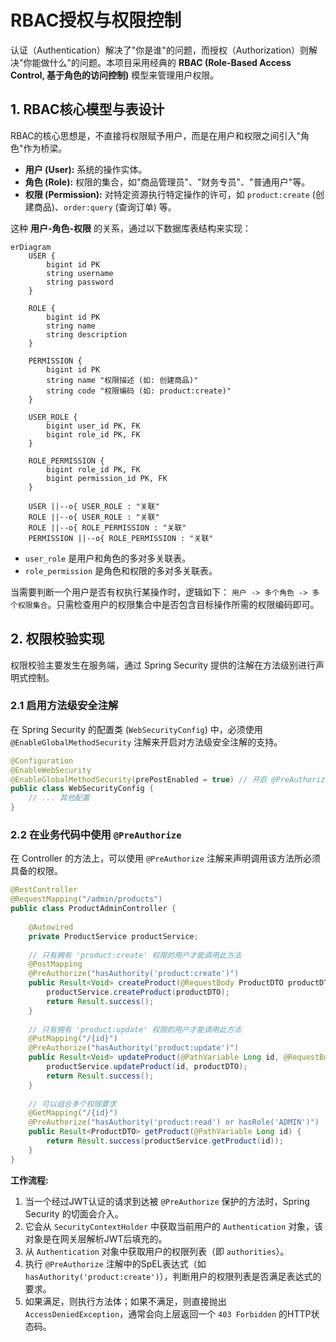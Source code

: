 # RBAC授权与权限控制

认证（Authentication）解决了"你是谁"的问题，而授权（Authorization）则解决"你能做什么"的问题。本项目采用经典的 **RBAC (Role-Based Access Control, 基于角色的访问控制)** 模型来管理用户权限。

## 1. RBAC核心模型与表设计

RBAC的核心思想是，不直接将权限赋予用户，而是在用户和权限之间引入"角色"作为桥梁。
*   **用户 (User):** 系统的操作实体。
*   **角色 (Role):** 权限的集合，如"商品管理员"、"财务专员"、"普通用户"等。
*   **权限 (Permission):** 对特定资源执行特定操作的许可，如 `product:create` (创建商品)、`order:query` (查询订单) 等。

这种 **用户-角色-权限** 的关系，通过以下数据库表结构来实现：

```mermaid
erDiagram
    USER {
        bigint id PK
        string username
        string password
    }
    
    ROLE {
        bigint id PK
        string name
        string description
    }
    
    PERMISSION {
        bigint id PK
        string name "权限描述 (如: 创建商品)"
        string code "权限编码 (如: product:create)"
    }
    
    USER_ROLE {
        bigint user_id PK, FK
        bigint role_id PK, FK
    }
    
    ROLE_PERMISSION {
        bigint role_id PK, FK
        bigint permission_id PK, FK
    }
    
    USER ||--o{ USER_ROLE : "关联"
    ROLE ||--o{ USER_ROLE : "关联"
    ROLE ||--o{ ROLE_PERMISSION : "关联"
    PERMISSION ||--o{ ROLE_PERMISSION : "关联"
```

*   `user_role` 是用户和角色的多对多关联表。
*   `role_permission` 是角色和权限的多对多关联表。

当需要判断一个用户是否有权执行某操作时，逻辑如下：
`用户 -> 多个角色 -> 多个权限集合`。只需检查用户的权限集合中是否包含目标操作所需的权限编码即可。

## 2. 权限校验实现

权限校验主要发生在服务端，通过 Spring Security 提供的注解在方法级别进行声明式控制。

### 2.1 启用方法级安全注解

在 Spring Security 的配置类 (`WebSecurityConfig`) 中，必须使用 `@EnableGlobalMethodSecurity` 注解来开启对方法级安全注解的支持。

```java
@Configuration
@EnableWebSecurity
@EnableGlobalMethodSecurity(prePostEnabled = true) // 开启 @PreAuthorize 和 @PostAuthorize 注解
public class WebSecurityConfig {
    // ... 其他配置
}
```

### 2.2 在业务代码中使用 `@PreAuthorize`

在 Controller 的方法上，可以使用 `@PreAuthorize` 注解来声明调用该方法所必须具备的权限。

```java
@RestController
@RequestMapping("/admin/products")
public class ProductAdminController {
    
    @Autowired
    private ProductService productService;
    
    // 只有拥有 'product:create' 权限的用户才能调用此方法
    @PostMapping
    @PreAuthorize("hasAuthority('product:create')")
    public Result<Void> createProduct(@RequestBody ProductDTO productDTO) {
        productService.createProduct(productDTO);
        return Result.success();
    }
    
    // 只有拥有 'product:update' 权限的用户才能调用此方法
    @PutMapping("/{id}")
    @PreAuthorize("hasAuthority('product:update')")
    public Result<Void> updateProduct(@PathVariable Long id, @RequestBody ProductDTO productDTO) {
        productService.updateProduct(id, productDTO);
        return Result.success();
    }
    
    // 可以组合多个权限要求
    @GetMapping("/{id}")
    @PreAuthorize("hasAuthority('product:read') or hasRole('ADMIN')")
    public Result<ProductDTO> getProduct(@PathVariable Long id) {
        return Result.success(productService.getProduct(id));
    }
}
```

**工作流程:**
1.  当一个经过JWT认证的请求到达被 `@PreAuthorize` 保护的方法时，Spring Security 的切面会介入。
2.  它会从 `SecurityContextHolder` 中获取当前用户的 `Authentication` 对象，该对象是在网关层解析JWT后填充的。
3.  从 `Authentication` 对象中获取用户的权限列表（即 `authorities`）。
4.  执行 `@PreAuthorize` 注解中的SpEL表达式（如 `hasAuthority('product:create')`），判断用户的权限列表是否满足表达式的要求。
5.  如果满足，则执行方法体；如果不满足，则直接抛出 `AccessDeniedException`，通常会向上层返回一个 `403 Forbidden` 的HTTP状态码。 
